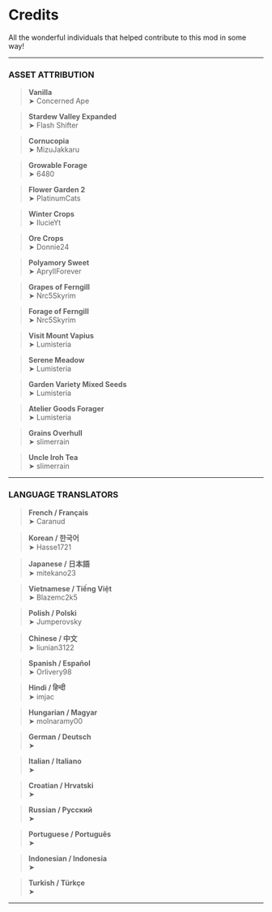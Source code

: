 # Credits

All the wonderful individuals that helped contribute to this mod in some way!

---

### ASSET ATTRIBUTION
> **Vanilla**  
➤ Concerned Ape

> **Stardew Valley Expanded**  
➤ Flash Shifter

> **Cornucopia**  
➤ MizuJakkaru

> **Growable Forage**  
➤ 6480

> **Flower Garden 2**  
➤ PlatinumCats

> **Winter Crops**  
➤ IlucieYt

> **Ore Crops**  
➤ Donnie24

> **Polyamory Sweet**  
➤ ApryllForever

> **Grapes of Ferngill**  
➤ Nrc5Skyrim

> **Forage of Ferngill**  
➤ Nrc5Skyrim

> **Visit Mount Vapius**  
➤ Lumisteria

> **Serene Meadow**  
➤ Lumisteria

> **Garden Variety Mixed Seeds**  
➤ Lumisteria

> **Atelier Goods Forager**  
➤ Lumisteria

> **Grains Overhull**  
➤ slimerrain

> **Uncle Iroh Tea**  
➤ slimerrain

---

### LANGUAGE TRANSLATORS

> **French / Français**  
➤ Caranud

> **Korean / 한국어**  
➤ Hasse1721

> **Japanese / 日本語**  
➤ mitekano23

> **Vietnamese / Tiếng Việt**  
➤ Blazemc2k5

> **Polish / Polski**  
➤ Jumperovsky

> **Chinese / 中文**  
➤ liunian3122

> **Spanish / Español**  
➤ Orlivery98

> **Hindi / हिन्दी**  
➤ imjac

> **Hungarian / Magyar**  
➤ molnaramy00

> **German / Deutsch**  
➤ 

> **Italian / Italiano**  
➤ 

> **Croatian / Hrvatski**  
➤ 

> **Russian / Русский**  
➤ 

> **Portuguese / Português**  
➤ 

> **Indonesian / Indonesia**  
➤ 

> **Turkish / Türkçe**  
➤ 

---
